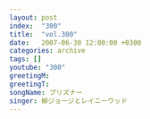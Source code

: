 ```yaml
---
layout: post
index:  "300"
title:  "vol.300"
date:   2007-06-30 12:00:00 +0300
categories: archive
tags: []
youtube: "300"
greetingM: 
greetingT: 
songName: プリズナー
singer: 柳ジョージとレイニーウッド
---
```

